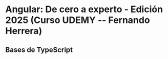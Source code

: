 # Angular: De cero a experto - Edición 2025  (Curso UDEMY -- Fernando Herrera)
 

## Bases de TypeScript
